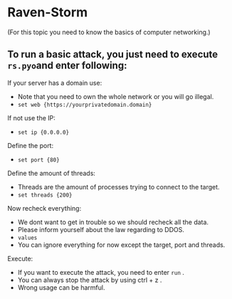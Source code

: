 # Raven-Storm

(For this topic you need to know the basics of computer networking.)


## To run a basic attack, you just need to execute ```rs.pyo```and enter following:

If your server has a domain use:
- Note that you need to own the whole network or you will go illegal.
- ```set web {https://yourprivatedomain.domain}```

If not use the IP:
- ```set ip {0.0.0.0}```

Define the port:
- ```set port {80}```

Define the amount of threads:
- Threads are the amount of processes trying to connect to the target.
- ```set threads {200}```

Now recheck everything:
- We dont want to get in trouble so we should recheck all the data.
- Please inform yourself about the law regarding to DDOS.
- ```values```
- You can ignore everything for now except the target, port and threads.

Execute:
- If you want to execute the attack, you need to enter ```run``` .
- You can always stop the attack by using ctrl + z .
- Wrong usage can be harmful.
